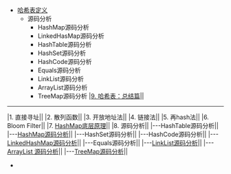 
* [哈希表定义](https://oi-wiki.org/ds/hash/)
  * 源码分析
    * HashMap源码分析
    * LinkedHasMap源码分析 
    * HashTable源码分析
    * HashSet源码分析
    * HashCode源码分析
    * Equals源码分析
    * LinkList源码分析
    * ArrayList源码分析
    * TreeMap源码分析
|[9. 哈希表：总结篇](https://mp.weixin.qq.com/s/1s91yXtarL-PkX07BfnwLg)||
---

|1. 直接寻址||
|2. 散列函数||
|3. 开放地址法||
|4. 链接法||
|5. 再hash法||
|6. Bloom Filter||
|7. [HashMap底层原理](https://www.bilibili.com/video/BV1uW411N7CG)||
|8. 源码分析||
|---HashTable源码分析||
|---[HashMap源码分析]()||
|---HashSet源码分析||
|---HashCode源码分析||
|---[LinkedHashMap源码分析]()||
|---Equals源码分析||
|---[LinkList源码分析]()||
|---[ArrayList 源码分析]()||
|---[TreeMap源码分析]()||

* 
